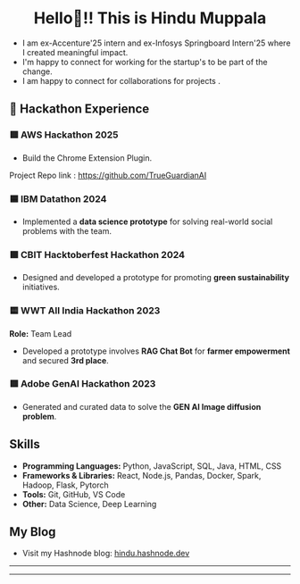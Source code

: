 <h1 align="center">Hello👋!! This is Hindu Muppala</h1>

- I am ex-Accenture'25 intern and ex-Infosys Springboard Intern'25 where I created meaningful impact.
- I'm happy to connect for working for the startup's to be part of the change.
- I am happy to connect for collaborations for projects .

## 🚀 Hackathon Experience  

###  🟥 AWS Hackathon 2025

- Build the Chrome Extension Plugin.

Project Repo link : https://github.com/TrueGuardianAI


### 🟦 IBM Datathon 2024  

- Implemented a **data science prototype** for solving real-world social problems with the team.

### 🟩 CBIT Hacktoberfest Hackathon 2024  

- Designed and developed a prototype for promoting **green sustainability** initiatives.  

### 🟨 WWT All India Hackathon 2023
**Role:** Team Lead  
- Developed a prototype involves **RAG Chat Bot** for **farmer empowerment** and secured **3rd place**.  

### 🟥 Adobe GenAI Hackathon 2023
 
- Generated and curated data to solve the **GEN AI Image diffusion problem**. 

## Skills

- **Programming Languages:** Python, JavaScript, SQL, Java, HTML, CSS
- **Frameworks & Libraries:** React, Node.js, Pandas, Docker, Spark, Hadoop, Flask, Pytorch
- **Tools:** Git, GitHub, VS Code
- **Other:** Data Science, Deep Learning


##  My Blog  
- Visit my Hashnode blog: [hindu.hashnode.dev](https://hindu.hashnode.dev/)

---




---

